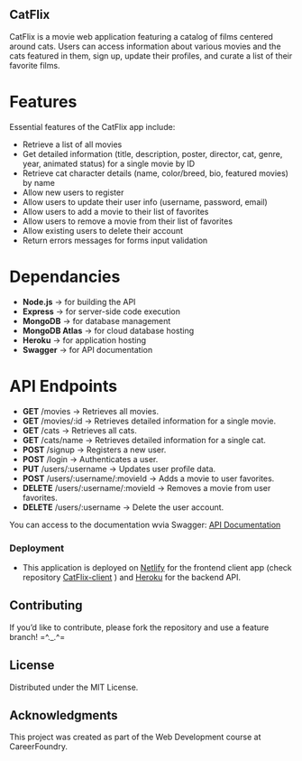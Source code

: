 ## CatFlix

CatFlix is a movie web application featuring a catalog of films centered around cats. Users can access information about various movies and the cats featured in them, sign up, update their profiles, and curate a list of their favorite films.

# Features
Essential features of the CatFlix app include:

- Retrieve a list of all movies
- Get detailed information (title, description, poster, director, cat, genre, year, animated status) for a single movie by ID
- Retrieve cat character details (name, color/breed, bio, featured movies) by name
- Allow new users to register
- Allow users to update their user info (username, password, email)
- Allow users to add a movie to their list of favorites
- Allow users to remove a movie from their list of favorites
- Allow existing users to delete their account
- Return errors messages for forms input validation

# Dependancies

- **Node.js** → for building the API
- **Express** → for server-side code execution
- **MongoDB** → for database management
- **MongoDB Atlas** → for cloud database hosting
- **Heroku** → for application hosting
- **Swagger** → for API documentation


# API Endpoints

- **GET** /movies → Retrieves all movies.
- **GET** /movies/:id → Retrieves detailed information for a single movie.
- **GET** /cats → Retrieves all cats.
- **GET** /cats/name → Retrieves detailed information for a single cat.
- **POST** /signup → Registers a new user.
- **POST** /login → Authenticates a user.
- **PUT** /users/:username → Updates user profile data.
- **POST** /users/:username/:movieId → Adds a movie to user favorites.
- **DELETE** /users/:username/:movieId → Removes a movie from user favorites.
- **DELETE** /users/:username → Delete the user account.

You can access to the documentation wvia Swagger: [API Documentation](https://catflix-99a985e6fffa.herokuapp.com/api-docs/)

### Deployment
- This application is deployed on [Netlify](https://catflixmovies.netlify.app) for the frontend client app (check repository [CatFlix-client](https://github.com/sophiefau/CatFlix-client) ) and [Heroku](https://catflix-99a985e6fffa.herokuapp.com/) for the backend API.

## Contributing

If you’d like to contribute, please fork the repository and use a feature branch! =^._.^=

## License

Distributed under the MIT License.

## Acknowledgments

This project was created as part of the Web Development course at CareerFoundry.
